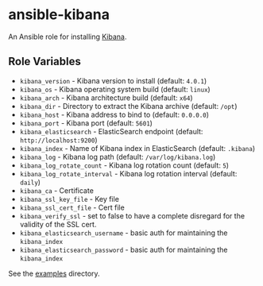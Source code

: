 # ansible-kibana

An Ansible role for installing [Kibana](http://www.elasticsearch.org/overview/kibana/).

## Role Variables

- `kibana_version` - Kibana version to install (default: `4.0.1`)
- `kibana_os` - Kibana operating system build (default: `linux`)
- `kibana_arch` - Kibana architecture build (default: `x64`)
- `kibana_dir` - Directory to extract the Kibana archive (default: `/opt`)
- `kibana_host` - Kibana address to bind to (default: `0.0.0.0`)
- `kibana_port` - Kibana port (default: `5601`)
- `kibana_elasticsearch` - ElasticSearch endpoint (default: `http://localhost:9200`)
- `kibana_index` - Name of Kibana index in ElasticSearch (default: `.kibana`)
- `kibana_log` - Kibana log path (default: `/var/log/kibana.log`)
- `kibana_log_rotate_count` - Kibana log rotation count (default: `5`)
- `kibana_log_rotate_interval` - Kibana log rotation interval (default: `daily`)
- `kibana_ca` - Certificate
- `kibana_ssl_key_file` - Key file
- `kibana_ssl_cert_file` - Cert file
- `kibana_verify_ssl` -  set to false to have a complete disregard for the validity of the SSL cert.
- `kibana_elasticsearch_username` - basic auth for maintaining the ```kibana_index```
- `kibana_elasticsearch_password` - basic auth for maintaining the ```kibana_index```


See the [examples](./examples/) directory.

